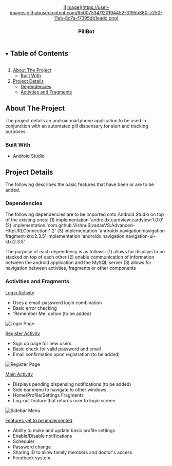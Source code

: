 <!-- PROJECT LOGO -->
<br />
<p align="center">
  <a href="https://github.com/justinfidelis/Orbital-Cygnus.git">
    ![image](https://user-images.githubusercontent.com/65007534/120194452-3195b880-c250-11eb-8c7a-f7395db1eadc.png)
  </a>

  <h3 align="center">PillBot</h3>

</p>

<!-- TABLE OF CONTENTS -->
<details open="open">
  <summary><h2 style="display: inline-block">Table of Contents</h2></summary>
  <ol>
    <li>
      <a href="#about-the-project">About The Project</a>
      <ul>
        <li><a href="#built-with">Built With</a></li>
      </ul>
    </li>
    <li>
      <a href="#project-details">Project Details</a>
      <ul>
        <li><a href="#dependencies">Dependencies</a></li>
        <li><a href="#activties-and-fragments">Activties and Fragments</a></li>
      </ul>
    </li>
  </ol>
</details>



<!-- ABOUT THE PROJECT -->
## About The Project

The project details an android martphone application to be used in conjunction with an automated pill dispensary for alert and tracking purposes.


### Built With

* Android Studio


<!-- CODE DETAILS -->
## Project Details

The following describes the basic features that have been or are to be added.

### Dependencies

The following dependencies are to be imported onto Android Studio on top of the existing ones:
(1) implementation 'androidx.cardview:cardview:1.0.0'
(2) implementation 'com.github.VishnuSivadasVS:Advanced-HttpURLConnection:1.2'
(3) implementation 'androidx.navigation:navigation-fragment-ktx:2.3.5'
    implementation 'androidx.navigation:navigation-ui-ktx:2.3.5'

The purpose of each dependency is as follows:
(1) allows for displays to be stacked on top of each other
(2) enable communication of information between the android application and the MySQL server
(3) allows for navigation between activties, fragments or other components


### Activities and Fragments

<u>Login Activity</u>
* Uses a email-password login combination
* Basic error checking
* 'Remember Me' option (to be added)

![Login Page](https://user-images.githubusercontent.com/65007534/120193486-137b8880-c24f-11eb-942e-15e22a54df0a.png)

<u>Register Activity</u>
* Sign up page for new users
* Basic check for valid password and email
* Email confirmation upon registration (to be added)

![Register Page](https://user-images.githubusercontent.com/65007534/120193575-2c843980-c24f-11eb-9c95-cbd5371b8f04.png)

<u>Main Activity</u>
* Displays pending dispensing notifications (to be added)
* Side bar menu to navigate to other windows
* Home/Profile/Settings Fragments
* Log-out feature that returns user to login screen

![Sidebar Menu](https://user-images.githubusercontent.com/65007534/120193704-4f165280-c24f-11eb-8ecd-b38f88895b2a.png)

<u>Features yet to be implemented</u>
* Ability to make and update basic profile settings
* Enable/Disable notifications
* Scheduler
* Password change
* Sharing ID to allow family members and doctor's access
* Feedback system
